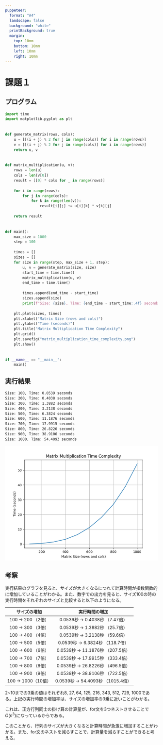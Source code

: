 ```yaml
---
puppeteer:
  format: "A4"
  landscape: false
  background: "white"
  printBackground: true
  margin:
    top: 10mm
    bottom: 10mm
    left: 10mm
    right: 10mm
---
```


# 課題１

## プログラム

```python
import time
import matplotlib.pyplot as plt


def generate_matrix(rows, cols):
    u = [[(i + j) % 2 for j in range(cols)] for i in range(rows)]
    v = [[(i + j) % 2 for j in range(cols)] for i in range(rows)]
    return u, v


def matrix_multiplication(u, v):
    rows = len(u)
    cols = len(v[0])
    result = [[0] * cols for _ in range(rows)]

    for i in range(rows):
        for j in range(cols):
            for k in range(len(v)):
                result[i][j] += u[i][k] * v[k][j]

    return result


def main():
    max_size = 1000
    step = 100

    times = []
    sizes = []
    for size in range(step, max_size + 1, step):
        u, v = generate_matrix(size, size)
        start_time = time.time()
        matrix_multiplication(u, v)
        end_time = time.time()

        times.append(end_time - start_time)
        sizes.append(size)
        print(f"Size: {size}, Time: {end_time - start_time:.4f} seconds")

    plt.plot(sizes, times)
    plt.xlabel("Matrix Size (rows and cols)")
    plt.ylabel("Time (seconds)")
    plt.title("Matrix Multiplication Time Complexity")
    plt.grid()
    plt.savefig("matrix_multiplication_time_complexity.png")
    plt.show()


if __name__ == "__main__":
    main()
```

## 実行結果

```bash
Size: 100, Time: 0.0539 seconds
Size: 200, Time: 0.4038 seconds
Size: 300, Time: 1.3882 seconds
Size: 400, Time: 3.2138 seconds
Size: 500, Time: 6.3824 seconds
Size: 600, Time: 11.1876 seconds
Size: 700, Time: 17.9915 seconds
Size: 800, Time: 26.8226 seconds
Size: 900, Time: 38.9106 seconds
Size: 1000, Time: 54.4093 seconds
```

![result](matrix_multiplication_time_complexity.png)

## 考察

実行結果のグラフを見ると、サイズが大きくなるにつれて計算時間が指数関数的に増加していることがわかる。また、数字での出力を見ると、サイズ100の時の実行時間をそれぞれのサイズと比較すると以下のようになる。

|    サイズの増加     |           実行時間の増加           |
| :-----------------: | :--------------------------------: |
| 100 → 200   （2倍） |  0.0539秒 → 0.4038秒   （7.47倍）  |
| 100 → 300   （3倍） |  0.0539秒 → 1.3882秒   （25.7倍）  |
| 100 → 400   （4倍） |  0.0539秒 → 3.2138秒   （59.6倍）  |
| 100 → 500   （5倍） | 0.0539秒 → 6.3824秒   （118.7倍）  |
| 100 → 600   （6倍） | 0.0539秒 → 11.1876秒  （207.5倍）  |
| 100 → 700   （7倍） | 0.0539秒 → 17.9915秒  （333.4倍）  |
| 100 → 800   （8倍） | 0.0539秒 → 26.8226秒  （496.5倍）  |
| 100 → 900   （9倍） | 0.0539秒 → 38.9106秒  （722.5倍）  |
| 100 → 1000（10倍）  | 0.0539秒 → 54.4093秒  （1015.4倍） |

2~10までの3乗の値はそれぞれ8, 27, 64, 125, 216, 343, 512, 729, 1000である。上記の実行時間の増加率は、サイズの増加率の3乗に近いことがわかる。

これは、正方行列同士の掛け算の計算量が、for文を3つネストさせることで$O(n^3)$になっているからである。

このことから、行列のサイズが大きくなると計算時間が急激に増加することがわかる。また、for文のネストを減らすことで、計算量を減らすことができると考える。
